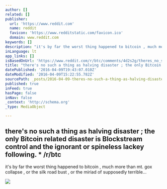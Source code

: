 ```yaml
---
author: []
related: []
publisher:
  url: 'https://www.reddit.com'
  name: reddit
  favicon: 'https://www.redditstatic.com/favicon.ico'
  domain: www.reddit.com
keywords: []
description: "it's by far the worst thing happened to bitcoin , much more than mt. gox collapse , or the silk road bust , or the miriad of supposedly terrible..."
inLanguage: lt
app_links: []
isBasedOnUrl: 'https://www.reddit.com/r/btc/comments/4d2s2g/theres_no_such_a_thing_as_halving_disaster_the/'
title: "there's no such a thing as halving disaster ; the only Bitcoin related disaster is Blockstream control and the ignorant or spineless lackey following. * /r/btc"
datePublished: '2016-04-09T19:43:07.010Z'
dateModified: '2016-04-09T15:22:55.782Z'
sourcePath: _posts/2016-04-09-theres-no-such-a-thing-as-halving-disaster-the-only-bitco.md
published: true
inFeed: true
hasPage: false
inNav: false
_context: 'http://schema.org'
_type: MediaObject

---
```

<article style=""><h1>there's no such a thing as halving disaster ; the only Bitcoin related disaster is Blockstream control and the ignorant or spineless lackey following. * /r/btc</h1><p>it's by far the worst thing happened to bitcoin , much more than mt. gox collapse , or the silk road bust , or the miriad of supposedly terrible...</p><img src="https://www.redditstatic.com/icon.png" /></article>